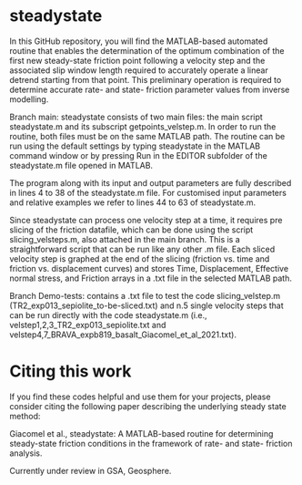 # steadystate
In this GitHub repository, you will find the MATLAB-based automated routine that enables the determination of the optimum combination of the first new steady-state friction point following a velocity step and the associated slip window length required to accurately operate a linear detrend starting from that point. This preliminary operation is required to determine accurate rate- and state- friction parameter values from inverse modelling.

Branch main: 
steadystate consists of two main files:
the main script steadystate.m and its subscript getpoints_velstep.m.
In order to run the routine, both files must be on the same MATLAB path. 
The routine can be run using the default settings by typing steadystate in the MATLAB command window or by pressing Run in the EDITOR subfolder of the steadystate.m file opened in MATLAB.

The program along with its input and output parameters are fully described in lines 4 to 38 of the steadystate.m file.
For customised input parameters and relative examples we refer to lines 44 to 63 of steadystate.m. 

Since steadystate can process one velocity step at a time, it requires pre slicing of the friction datafile, which can be done using the script slicing_velsteps.m, also attached in the main branch. 
This is a straightforward script that can be run like any other .m file.
Each sliced velocity step is graphed at the end of the slicing (friction vs. time and friction vs. displacement curves) and stores Time, Displacement, Effective normal stress, and Friction arrays in a .txt file in the selected MATLAB path.

Branch Demo-tests: contains a .txt file to test the code slicing_velstep.m (TR2_exp013_sepiolite_to-be-sliced.txt) and n.5 single velocity steps that can be run directly with the code steadystate.m (i.e., velstep1,2,3_TR2_exp013_sepiolite.txt and velstep4,7_BRAVA_expb819_basalt_Giacomel_et_al_2021.txt).

# Citing this work
If you find these codes helpful and use them for your projects, please consider citing the following paper describing the underlying steady state method:

Giacomel et al., steadystate: A MATLAB-based routine for determining steady-state friction conditions in the framework of rate- and state- friction analysis.

Currently under review in GSA, Geosphere. 
